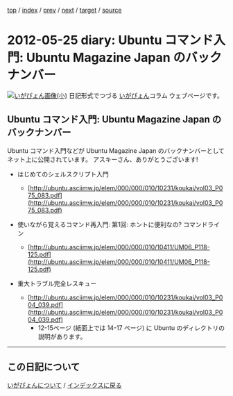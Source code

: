 [top](https://igapyon.github.io/diary/) 
 / [index](https://igapyon.github.io/diary/2012/index.html) 
 / [prev](https://igapyon.github.io/diary/2012/ig120508.html) 
 / [next](https://igapyon.github.io/diary/2012/ig120531.html) 
 / [target](https://igapyon.github.io/diary/2012/ig120525.html) 
 / [source](https://github.com/igapyon/diary/blob/gh-pages/2012/ig120525.html.src.md) 

2012-05-25 diary: Ubuntu コマンド入門: Ubuntu Magazine Japan のバックナンバー
=====================================================================================================
[![いがぴょん画像(小)](https://igapyon.github.io/diary/images/iga200306s.jpg "いがぴょん")](https://igapyon.github.io/diary/memo/memoigapyon.html) 日記形式でつづる [いがぴょん](https://igapyon.github.io/diary/memo/memoigapyon.html)コラム ウェブページです。

## Ubuntu コマンド入門: Ubuntu Magazine Japan のバックナンバー

Ubuntu コマンド入門などが Ubuntu Magazine Japan のバックナンバーとしてネット上に公開されています。
アスキーさん、ありがとうございます!


* はじめてのシェルスクリプト入門
  * [http://ubuntu.asciimw.jp/elem/000/000/010/10231/koukai/vol03_P075_083.pdf](http://ubuntu.asciimw.jp/elem/000/000/010/10231/koukai/vol03_P075_083.pdf)



* 使いながら覚えるコマンド再入門: 第1回: ホントに便利なの? コマンドライン
  * [http://ubuntu.asciimw.jp/elem/000/000/010/10411/UM06_P118-125.pdf](http://ubuntu.asciimw.jp/elem/000/000/010/10411/UM06_P118-125.pdf)



* 重大トラブル完全レスキュー
  * [http://ubuntu.asciimw.jp/elem/000/000/010/10231/koukai/vol03_P004_039.pdf](http://ubuntu.asciimw.jp/elem/000/000/010/10231/koukai/vol03_P004_039.pdf)
    * 12-15ページ (紙面上では 14-17 ページ) に Ubuntu のディレクトリの説明があります。

----------------------------------------------------------------------------------------------------

## この日記について
[いがぴょんについて](https://igapyon.github.io/diary/memo/memoigapyon.html) / [インデックスに戻る](https://igapyon.github.io/diary/idxall.html)
